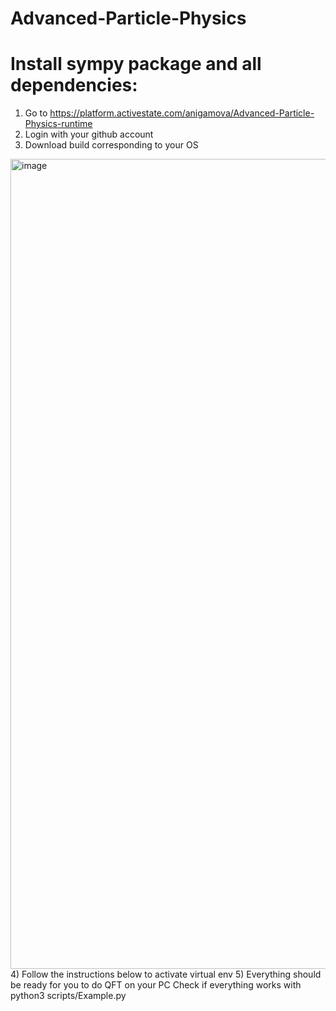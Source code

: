# Advanced-Particle-Physics

# Install sympy package and all dependencies:
  1) Go to https://platform.activestate.com/anigamova/Advanced-Particle-Physics-runtime 
  2) Login with your github account 
  3) Download build corresponding to your OS
  <img width="1296" alt="image" src="https://user-images.githubusercontent.com/16112669/193407561-70fc8177-4593-4011-b978-ebcd87712804.png">
  4) Follow the instructions below to activate virtual env
  5) Everything should be ready for you to do QFT on your PC
    Check if everything works with 
    python3 scripts/Example.py 
  

